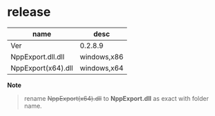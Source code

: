# release
|name|desc|
|-|-|
|Ver|0.2.8.9|
|NppExport.dll.dll|windows,x86|
|NppExport(x64).dll|windows,x64|

**Note**
> rename ~~NppExport(x64).dll~~ to **NppExport.dll** as exact with folder name.

